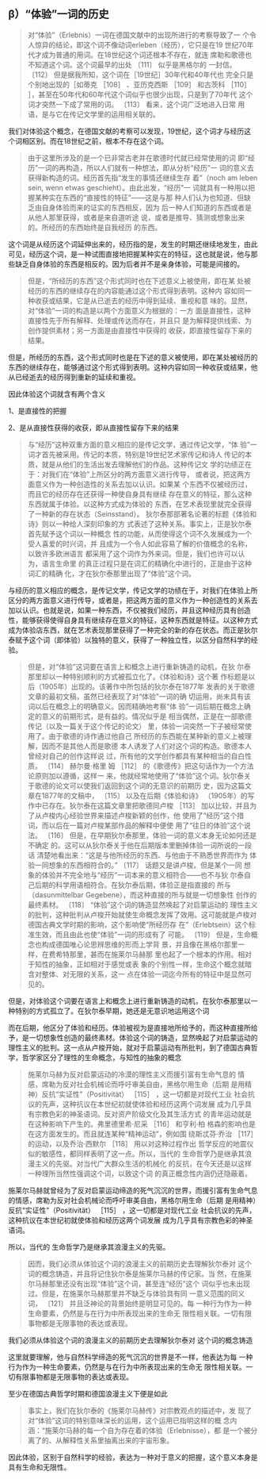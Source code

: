 <h2>β）“体验”一词的历史</h2><blockquote data-pid="wojBhTCz">对“体验”（Erlebnis）一词在德国文献中的出现所进行的考察导致了一 个令人惊异的结论，即这个词不像动词erleben（经历），它只是在19 世纪70年代才成为普通的用词。在18世纪这个词还根本不存在，就连 席勒和歌德也不知道这个词。这个词最早的出处 〔111〕 似乎是黑格尔的 一封信。 〔112〕 但是据我所知，这个词在［19世纪］30年代和40年代也 完全只是个别地出现的［如蒂克 ［108］ 、亚历克西斯 ［109］ 和古茨科 ［110］ ］，甚至在50年代和60年代这个词似乎也很少出现，只是到了70年代 这个词才突然一下成了常用的词。 〔113〕 看来，这个词广泛地进入日常 用语，是与它在传记文学里的运用相关联的。</blockquote><p data-pid="RoypM_aV">我们对体验这个概念，在德国文献的考察可以发现，19世纪，这个词才与经历这个词相区别。而在18世纪之前，根本不存在这个词。</p><blockquote data-pid="tjMj8c2E">由于这里所涉及的是一个已非常古老并在歌德时代就已经常使用的词 即“经历”一词的再构造，所以人们就有一种想法，即从分析“经历”一 词的意义去获得新构造的词。经历首先指“发生的事情还继续生存 着”（noch am leben sein, wenn etwas geschieht）。由此出发，“经历”一 词就具有一种用以把握某种实在东西的“直接性的特征”——这是与那 种人们认为也知道、但缺乏由自身体验而来的证实的东西相反，因为 后一种人们知道的东西或者是从他人那里获得，或者是来自道听途 说，或者是推导、猜测或想象出来的。所经历的东西始终是自我经历 的东西。 </blockquote><p data-pid="bNhjRX59">这个词是从经历这个词延伸出来的，经历指的是，发生的时期还继续地发生，由此可见，经历这个词，是一种试图直接地把握某种实在的特征，这也就是说，他与那些缺乏自身体验的东西是相反的。因为后者并不是亲身体验，可能是间接的。</p><blockquote data-pid="Oagdy7sR">但是，“所经历的东西”这个形式同时也在下述意义上被使用，即在某 处被经历的东西的继续存在的内容能通过这个形式得到表明。这种内 容如同一种收获或结果，它是从已逝去的经历中得到延续、重视和意 味的。显然，对“体验”一词的构造是以两个方面意义为根据的：一方 面是直接性，这种直接性先于所有解释、处理或传达而存在，并且只 是为解释提供线索、为创作提供素材；另一方面是由直接性中获得的 收获，即直接性留存下来的结果。 </blockquote><p data-pid="5oDhDO4w">但是，所经历的东西，这个形式同时也是在下述的意义被使用，即在某处被经历的东西的继续存在，能够通过这个形式得到表明。这种内容如同一种收获或结果，他从已经逝去的经历得到重新的延续和重视。</p><p data-pid="nBZ9Pd3y">因此体验这个词就含有两个含义</p><p data-pid="kqB94Rzo">1、是直接性的把握</p><p data-pid="_RUsyykb">2、是从直接性获得的收获，即从直接性留存下来的结果</p><blockquote data-pid="6jTLcG-k">与“经历”这种双重方面的意义相应的是传记文学，通过传记文学，“体 验”一词才首先被采用。传记的本质，特别是19世纪艺术家传记和诗人 传记的本质，就是从他们的生活出发去理解他们的作品。这种传记文 学的功绩正在于：对我们在“体验”上所区分的两方面意义进行传导， 或者说，把这两方面意义作为一种创造性的关系去加以认识。如果某 个东西不仅被经历过，而且它的经历存在还获得一种使自身具有继续 存在意义的特征，那么这种东西就属于体验。以这种方式成为体验的 东西，在艺术表现里就完全获得了一种新的存在状态（Seinsstand）。 狄尔泰那部著名论著的标题《体验和诗》则以一种给人深刻印象的方 式表述了这种关系。事实上，正是狄尔泰首先赋予这个词以一种概念 性的功能，从而使得这个词不久发展成为一个受人喜爱的时兴词，并 且成为一个令人如此容易了解的价值概念的名称，以致许多欧洲语言 都采用了这个词作为外来词。但是，我们也许可以认为，语言生命里 的真正过程只是在词汇的精确化中进行的，正是由于这种词汇的精确 化，才在狄尔泰那里出现了“体验”这个词。 </blockquote><p data-pid="c0ZtWgxV">与经历的意义相应的概念，是传记文学，传记文学的功绩在于，对我们在体验上所区分的两方面意义进行传导，或者是，把这两方面的意义作为一种创造性的关系去加以认识。也就是说，如果一种东西，不仅被我们经历，并且这种经历具有创造性，能够获得使得自身具有继续存在意义的特征，这种东西就是特征。以这种方式成为体验店东西，就在艺术表现那里获得了一种完全的新的存在状态。而正是狄尔泰赋予这个词（即体验）以独特的意义，获得了一种独立性，以区分自然科学的经验。</p><blockquote data-pid="ASSZhL2f">但是，对“体验”这词要在语言上和概念上进行重新铸造的动机，在狄 尔泰那里却以一种特别顺利的方式被孤立化了。《体验和诗》这个著 作标题是以后（1905年）出现的。该著作中所包括的狄尔泰在1877年 发表的关于歌德文章的最初文稿，虽然已经表现了对“体验”一词的确 切运用，尚未具有该词以后在概念上的明确意义。因而精确地考察“体 验”一词后期在概念上确定的意义的前期形式，是有益的。情况似乎是 相当偶然，正是在一部歌德传记（以及一篇关于这个传记的论文） 里，体验一词突然一下子被经常使用了。由于歌德的诗作通过他自己 所经历的东西能在某种新的意义上被理解，因而不是其他人而是歌德 本人诱发了人们对这个词的构造。歌德本人曾经对自己的创作这样说 过，所有他的文学创作都具有某种相当的自白性质。 〔114〕 赫尔曼·格里 姆 ［112］ 的《歌德传》把这句话作为一个方法论原则加以遵循，这样一 来，他就经常地使用了“体验”这个词。狄尔泰关于歌德的论文可以使我们返回到这个词的无意识的前期历 史，因为这篇文章在1877年的文稿中， 〔115〕 以及在后期《体验和诗》 （1905年）的写作中已存在。狄尔泰在这篇文章里把歌德同卢梭 ［113］ 加以比较，并且为了从卢梭内心经验世界来描述卢梭新颖的创作，他 使用了“经历”这个措词，而以后在一篇对卢梭某部作品的解释中便使 用了“往日的体验”这个说法。 〔116〕 但是，在早期狄尔泰那里，体验一词的意义本身无论如何还是不确定 的。这可以从狄尔泰关于他在后期版本里删掉体验一词所说的一段话 清楚地看出来：“这是与他所经历的东西、与他由于不熟悉世界而作为 体验一同想象的东西相符合的。” 〔117〕 话题又是讲卢梭。但是某个一同 想象的体验并不完全地与“经历”一词本来的意义相符合——也不与狄 尔泰自己后期的科学用语相符合。在狄尔泰后期，体验正是指直接的 所与（dasunmittelbar Gegebene），而这种直接的所与就是一切想象性 创作的最终素材。 〔118〕 “体验”这个词的铸造显然唤起了对启蒙运动的 理性主义的批判，这种批判从卢梭开始就使生命概念发挥了效用。这可能就是卢梭对德国古典文学时期的影响，这个影响使“所经历存 在”（Erlebtsein）这个标准生效，而且由此也使“体验”一词的形成有了 可能。 〔119〕 但是，生命概念也构成德国唯心论思辨思维的形而上学背 景，并且像在黑格尔那里一样，在费希特那里，甚而在施莱尔马赫那 里也起了一个根本的作用。相对于知性的抽象，正如相对于感觉或表 象的个别性一样，生命这个概念就暗含对整体、对无限的关系，这一 点在体验一词迄今所有的特征中是显然可见的。</blockquote><p data-pid="DBx5p3QY">但是，对体验这个词要在语言上和概念上进行重新铸造的动机，在狄尔泰那里以一种特别的方式孤立了。在狄尔泰早期，她还是无意识地运用这个词</p><p data-pid="Yd8DuNcv">而在后期，他区分了体验和经历。体验被视为是直接地所给予的，而这种直接所给予，是一切想象性创造的最终素材。体验这个词的铸造，显然唤起了对启蒙运动的理性主义的批判。这一点从卢梭开始，就对于启蒙运动有所批判，到了德国古典哲学，哲学家区分了理性的生命概念，与知性的抽象的概念</p><blockquote data-pid="AycJB3ai">施莱尔马赫为反对启蒙运动的冷漠的理性主义而援引富有生命气息的 情感，席勒为反对社会机械论而呼吁审美自由，黑格尔用生命（后期 是用精神）反抗“实证性”（Positivität） ［115］ ，这一切都是对现代工业 社会抗议的先声，这种抗议在本世纪初就使体验和经历这两个词发展 成为几乎具有宗教色彩的神圣语词。反对资产阶级文化及其生活方式 的青年运动就是在这种影响下产生的。弗里德里希·尼采 ［116］ 和亨利·柏 格森的影响也是在这方面发生的。而且就连某种“精神运动”，例如围 绕斯忒芬·乔治 ［117］ 的运动，以及乔治·西默尔 ［118］ 用以对这种过程作出 哲学反应的地震仪似的敏感性，都同样表明了这一点。所以，当代的 生命哲学乃是继承其浪漫主义的先驱。对当代广大群众生活的机械化 的反抗，在今天还是以这样一种理所当然性强调这个词，以致这个词 的真正概念性内涵仍还隐蔽着。</blockquote><p data-pid="Puf5fuFB">施莱尔马赫就曾经为了反对启蒙运动缔造的死气沉沉的世界，而援引富有生命气息的情感，席勒为反对社会机械论而呼吁审美自由，黑格尔用生命（后期 是用精神）反抗“实证性”（Positivität） ［115］ ，这一切都是对现代工业 社会抗议的先声，这种抗议在本世纪初就使体验和经历这两个词发展 成为几乎具有宗教色彩的神圣语词。</p><p data-pid="wgJ4d_1j">所以，当代的 生命哲学乃是继承其浪漫主义的先驱。</p><blockquote data-pid="5sSrWamy">因而，我们必须从体验这个词的浪漫主义的前期历史去理解狄尔泰对 这个词的概念铸造，并且将记住狄尔泰是施莱尔马赫的传记家。当 然，在施莱尔马赫那里还没有出现“体验”这个词，甚至连“经历”这个 词似乎也未出现过。但是，在施莱尔马赫那里并不缺乏与体验具有同 一意义范围的同义词， 〔121〕 并且泛神论的背景始终是明显可见的。每 一种行为作为一种生命要素，仍然是与在行为中所表现出来的生命无 限性相关联。一切有限事物都是无限事物的表达或表现。 </blockquote><p data-pid="heE6-nuO">我们必须从体验这个词的浪漫主义的前期历史去理解狄尔泰对 这个词的概念铸造</p><p data-pid="ogmkHqMc">这里就要理解，他与自然科学缔造的死气沉沉的世界是不一样，他表达为每 一种行为作为一种生命要素，仍然是与在行为中所表现出来的生命无 限性相关联。一切有限事物都是无限事物的表达或表现。 </p><p data-pid="9J62UQ9v">至少在德国古典哲学时期和德国浪漫主义下便是如此</p><blockquote data-pid="QYU2hNkn">事实上，我们在狄尔泰的《施莱尔马赫传》对宗教观点的描述中，发 现了对“体验”这词的特别意味深长的运用，这个运用已指明这样的概 念内涵：“施莱尔马赫的每一个自为存在着的体验（Erlebnisse），都 是一个被分离了的、从解释性关系里抽离出来的宇宙形象。</blockquote><p data-pid="EbmwK7mq">因此体验，区别于自然科学的经验，表达为一种对于意义的把握，这个意义本身是具有生命和无限性。</p><p></p>